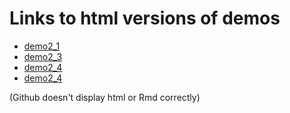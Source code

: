 # Links to html versions of demos

- [demo2_1](https://rawgit.com/avehtari/BDA_R_demos/master/demos_ch2/demo2_1.html)
- [demo2_3](https://rawgit.com/avehtari/BDA_R_demos/master/demos_ch2/demo2_2.html)
- [demo2_4](https://rawgit.com/avehtari/BDA_R_demos/master/demos_ch2/demo2_3.html)
- [demo2_4](https://rawgit.com/avehtari/BDA_R_demos/master/demos_ch2/demo2_4.html)

(Github doesn't display html or Rmd correctly)
